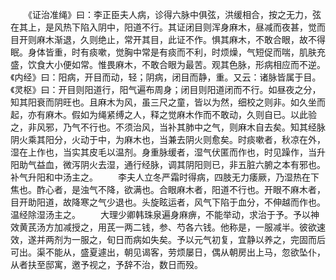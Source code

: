 <!-- { "loadSidebar": true } -->
　　《证治准绳》曰：李正臣夫人病，诊得六脉中俱弦，洪缓相合，按之无力，弦在其上，是风热下陷入阴中，阳道不行。其证闭目则浑身麻木，昼减而夜甚，觉而目开则麻木渐退，久则绝止，常开其目，此证不作。惧其麻木，不敢合眼，故不得眠。身体皆重，时有痰嗽，觉胸中常是有痰而不利，时烦燥，气短促而喘，肌肤充盛，饮食大小便如常。惟畏麻木，不敢合眼为最苦。观其色脉，形病相应而不逆。《内经》曰：阳病，开目而动，轻；阴病，闭目而静，重。又云：诸脉皆属于目。《灵枢》曰：开目则阳道行，阳气遍布周身；闭目则阳道闭而不行。如昼夜之分，知其阳衰而阴旺也。且麻木为风，虽三尺之童，皆以为然，细校之则非。如久坐而起，亦有麻木。假如为绳紧缚之人，释之觉麻木作而不敢动，久则自已。以此验之，非风邪，乃气不行也。不须治风，当补其肺中之气，则麻木自去矣。知其经脉阴火乘其阳分，火动于中，为麻木也，当兼去阴火则愈矣。时痰嗽者，秋凉在外，湿在上作也，当实其皮毛以温剂。身重脉缓者，湿气伏匿而作也，时见躁作，当升阳助气益血，微泻阴火去湿，通行经脉，调其阴阳则已，非五脏六腑之本有邪也。补气升阳和中汤主之。
　　李夫人立冬严霜时得病，四肢无力痿厥，乃湿热在下焦也。酢心者，是浊气不降，欲满也。合眼麻木者，阳道不行也。开眼不麻木者，目开助阳道，故降寒之气少退也。头旋眩运者，风气下陷于血分，不伸越而作也。温经除湿汤主之。
　　大理少卿韩珠泉遍身麻痹，不能举动，求治于予。予以神效黄芪汤方加减授之，用芪一两二钱，参、芍各六钱。他称是，一服减半。彼欲速效，遂并两剂为一服之，旬日而病如失矣。予以元气初复，宜静以养之，完固而后可出。渠不能从，盛夏遽出，朝见谒客，劳烦屡日，偶从朝房出上马，忽欲坠仆，从者扶至邸寓，邀予视之，予辞不治，数日而殁。
